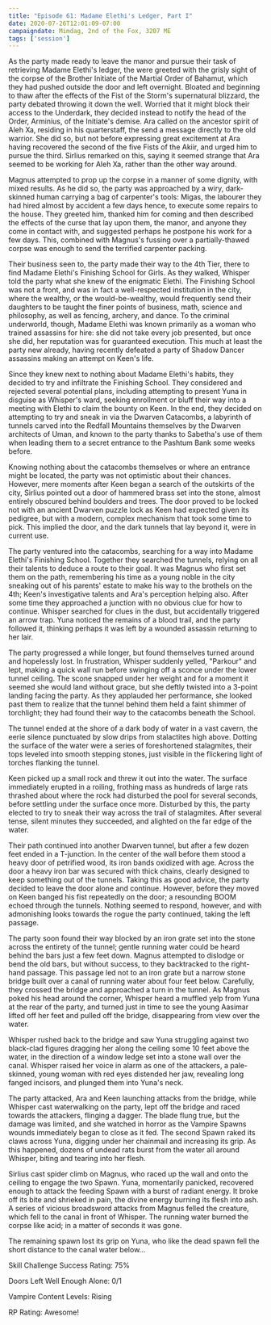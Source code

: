 ```yaml
---
title: "Episode 61: Madame Elethi's Ledger, Part I"
date: 2020-07-26T12:01:09-07:00
campaigndate: Mimdag, 2nd of the Fox, 3207 ME
tags: ['session']
---
```


As the party made ready to leave the manor and pursue their task of retrieving Madame Elethi's
ledger, the were greeted with the grisly sight of the corpse of the Brother Initiate of the Martial
Order of Bahamut, which they had pushed outside the door and left overnight.  Bloated and beginning
to thaw after the effects of the Fist of the Storm's supernatural blizzard, the party debated
throwing it down the well. Worried that it might block their access to the Underdark, they decided
instead to notify the head of the Order, Arminius, of the Initiate's demise. Ara called on the
ancestor spirit of Aleh Xa, residing in his quarterstaff, the send a message directly to the old
warrior. She did so, but not before expressing great excitement at Ara having recovered the second
of the five Fists of the Akiir, and urged him to pursue the third. Sirlius remarked on this, saying
it seemed strange that Ara seemed to be working for Aleh Xa, rather than the other way around.

Magnus attempted to prop up the corpse in a manner of some dignity, with mixed results. As he did
so, the party was approached by a wiry, dark-skinned human carrying a bag of carpenter's tools: 
Migas, the labourer they had hired almost by accident a few days hence, to execute some repairs to
the house. They greeted him, thanked him for coming and then described the effects of the curse that
lay upon them, the manor, and anyone they come in contact with, and suggested perhaps he postpone
his work for a few days. This, combined with Magnus's fussing over a partially-thawed corpse was
enough to send the terrified carpenter packing.

Their business seen to, the party made their way to the 4th Tier, there to find Madame Elethi's
Finishing School for Girls. As they walked, Whisper told the party what she knew of the enigmatic
Elethi. The Finishing School was not a front, and was in fact a well-respected institution in the
city, where the wealthy, or the would-be-wealthy, would frequently send their daughters to be taught
the finer points of business, math, science and philosophy, as well as fencing, archery, and dance.
To the criminal underworld, though, Madame Elethi was known primarily as a woman who trained
assassins for hire: she did not take every job presented, but once she did, her reputation was for
guaranteed execution. This much at least the party new already, having recently defeated a party of
Shadow Dancer assassins making an attempt on Keen's life.

Since they knew next to nothing about Madame Elethi's habits, they decided to try and infiltrate the
Finishing School. They considered and rejected several potential plans, including attempting to
present Yuna in disguise as Whisper's ward, seeking enrollment or bluff their way into a meeting
with Elethi to claim the bounty on Keen. In the end, they decided on attempting to try and sneak in
via the Dwarven Catacombs, a labyrinth of tunnels carved into the Redfall Mountains themselves by
the Dwarven architects of Uman, and known to the party thanks to Sabetha's use of them when leading
them to a secret entrance to the Pashtum Bank some weeks before.

Knowing nothing about the catacombs themselves or where an entrance might be located, the party was
not optimistic about their chances. However, mere moments after Keen began a search of the outskirts
of the city, Sirlius pointed out a door of hammered brass set into the stone, almost entirely
obscured behind boulders and trees. The door proved to be locked not with an ancient Dwarven puzzle
lock as Keen had expected given its pedigree, but with a modern, complex mechanism that took some
time to pick. This implied the door, and the dark tunnels that lay beyond it, were in current use.

The party ventured into the catacombs, searching for a way into Madame Elethi's Finishing School.
Together they searched the tunnels, relying on all their talents to deduce a route to their goal. It
was Magnus who first set them on the path, remembering his time as a young noble in the city
sneaking out of his parents' estate to make his way to the brothels on the 4th; Keen's investigative
talents and Ara's perception helping also. After some time they approached a junction with no
obvious clue for how to continue. Whisper searched for clues in the dust, but accidentally triggered
an arrow trap. Yuna noticed the remains of a blood trail, and the party followed it, thinking
perhaps it was left by a wounded assassin returning to her lair.

The party progressed a while longer, but found themselves turned around and hopelessly lost. In
frustration, Whisper suddenly yelled, "Parkour" and lept, making a quick wall run before swinging
off a sconce under the lower tunnel ceiling. The scone snapped under her weight and for a moment it
seemed she would land without grace, but she deftly twisted into a 3-point landing facing the party.
As they applauded her performance, she looked past them to realize that the tunnel behind them held
a faint shimmer of torchlight; they had found their way to the catacombs beneath the School.

The tunnel ended at the shore of a dark body of water in a vast cavern, the eerie silence punctuated
by slow drips from stalactites high above. Dotting the surface of the water were a series of
foreshortened stalagmites, their tops leveled into smooth stepping stones, just visible in the
flickering light of torches flanking the tunnel.

Keen picked up a small rock and threw it out into the water. The surface immediately erupted in a
roiling, frothing mass as hundreds of large rats thrashed about where the rock had disturbed the
pool for several seconds, before settling under the surface once more. Disturbed by this, the party
elected to try to sneak their way across the trail of stalagmites.  After several tense, silent
minutes they succeeded, and alighted on the far edge of the water.

Their path continued into another Dwarven tunnel, but after a few dozen feet ended in a T-junction.
In the center of the wall before them stood a heavy door of petrified wood, its iron bands oxidized
with age. Across the door a heavy iron bar was secured with thick chains, clearly designed to keep
something out of the tunnels. Taking this as good advice, the party decided to leave the door alone
and continue. However, before they moved on Keen banged his fist repeatedly on the door; a
resounding BOOM echoed through the tunnels. Nothing seemed to respond, however, and with admonishing
looks towards the rogue the party continued, taking the left passage.

The party soon found their way blocked by an iron grate set into the stone across the entirety of
the tunnel; gentle running water could be heard behind the bars just a few feet down. Magnus
attempted to dislodge or bend the old bars, but without success, to they backtracked to the
right-hand passage. This passage led not to an iron grate but a narrow stone bridge built over a
canal of running water about four feet below. Carefully, they crossed the bridge and approached a
turn in the tunnel. As Magnus poked his head around the corner, Whisper heard a muffled yelp from
Yuna at the rear of the party, and turned just in time to see the young Aasimar lifted off her feet
and pulled off the bridge, disappearing from view over the water.

Whisper rushed back to the bridge and saw Yuna struggling against two black-clad figures dragging
her along the ceiling some 10 feet above the water, in the direction of a window ledge set into a
stone wall over the canal. Whisper raised her voice in alarm as one of the attackers, a pale-skinned,
young woman with red eyes distended her jaw, revealing long fanged incisors, and plunged them into
Yuna's neck.

The party attacked, Ara and Keen launching attacks from the bridge, while Whisper cast waterwalking
on the party, lept off the bridge and raced towards the attackers, flinging a dagger. The blade
flung true, but the damage was limited, and she watched in horror as the Vampire Spawns wounds
immediately began to close as it fed. The second Spawn raked its claws across Yuna, digging under
her chainmail and increasing its grip. As this happened, dozens of undead rats burst from the water
all around Whisper, biting and tearing into her flesh.

Sirlius cast spider climb on Magnus, who raced up the wall and onto the ceiling to engage the two
Spawn.  Yuna, momentarily panicked, recovered enough to attack the feeding Spawn with a burst of
radiant energy. It broke off its bite and shrieked in pain, the divine energy burning its flesh into
ash.  A series of vicious broadsword attacks from Magnus felled the creature, which fell to the
canal in front of Whisper. The running water burned the corpse like acid; in a matter of seconds it
was gone. 

The remaining spawn lost its grip on Yuna, who like the dead spawn fell the short distance to the
canal water below...


Skill Challenge Success Rating: 75%

Doors Left Well Enough Alone: 0/1

Vampire Content Levels: Rising

RP Rating: Awesome!
